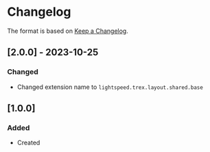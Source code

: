 # Changelog
The format is based on [Keep a Changelog](https://keepachangelog.com/en/1.0.0/).

## [2.0.0] - 2023-10-25
### Changed
- Changed extension name to `lightspeed.trex.layout.shared.base`

## [1.0.0]
### Added
- Created
